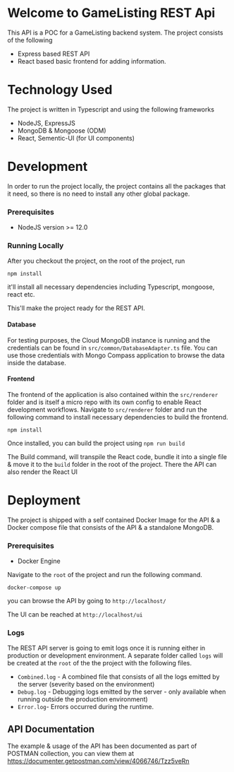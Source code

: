 # Welcome to GameListing REST Api

This API is a POC for a GameListing backend system.
The project consists of the following

 - Express based REST API
 - React based basic frontend for adding information.

# Technology Used
The project is written in Typescript and using the following frameworks

 - NodeJS, ExpressJS
 - MongoDB & Mongoose (ODM)
 - React, Sementic-UI (for UI components)

# Development
In order to run the project locally, the project contains all the packages that it need, so there is no need to install any other global package.

### Prerequisites

 - NodeJS version >= 12.0

### Running Locally
After you checkout the project, on the root of the project, run 

`npm install`

it'll install all necessary dependencies including Typescript, mongoose, react etc.

This'll make the project ready for the REST API.

#### Database
For testing purposes, the Cloud MongoDB instance is running and the credentials can be found in `src/common/DatabaseAdapter.ts` file. You can use those credentials with Mongo Compass application to browse the data inside the database.

#### Frontend
The frontend of the application is also contained within the `src/renderer` folder and is itself a micro repo with its own config to enable React development workflows.
Navigate to `src/renderer` folder and run the following command to install necessary dependencies to build the frontend.

`npm install`

Once installed, you can build the project using
`npm run build` 

The Build command, will transpile the React code, bundle it into a single file & move it to the `build` folder in the root of the project. There the API can also render the React UI

# Deployment
The project is shipped with a self contained Docker Image for the API & a Docker compose file that consists of the API & a standalone MongoDB.

### Prerequisites

 - Docker Engine

Navigate to the `root` of the project and run the following command.

`docker-compose up`

you can browse the API by going to 
`http://localhost/`

The UI can be reached at `http://localhost/ui`

### Logs
The REST API server is going to emit logs once it is running either in production or development environment.
A separate folder called `logs` will be created at the `root` of the the project with the following files.

 - `Combined.log` - A combined file that consists of all the logs emitted by the server (severity based on the environment)
 - `Debug.log` - Debugging logs emitted by the server - only available when running outside the production environment)
 - `Error.log`- Errors occurred during the runtime.

## API Documentation

The example & usage of the API has been documented as part of POSTMAN collection, you can view them at https://documenter.getpostman.com/view/4066746/Tzz5veRn

